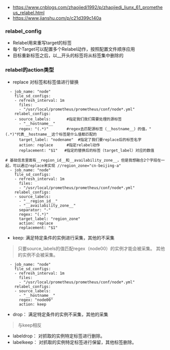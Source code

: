 * https://www.cnblogs.com/zhaojiedi1992/p/zhaojiedi_liunx_61_prometheus_relabel.html
* https://www.jianshu.com/p/c21d399c140a

### relabel_config
* Relabel用来重写target的标签
* 每个Target可以配置多个Relabel动作，按照配置文件顺序应用
* 目标重新标签之后，以__开头的标签将从标签集中删除的

### relabel的action类型
- replace 对标签和标签值进行替换
```
  - job_name: "node"
    file_sd_configs:
    - refresh_interval: 1m
      files:
      - "/usr/local/prometheus/prometheus/conf/node*.yml"
    relabel_configs:
    - source_labels:       #指定我们我们需要处理的源标签
      - "__hostname__"
      regex: "(.*)"        #regex去匹配源标签（__hostname__）的值，"(.*)"代表__hostname__这个标签是什么值都匹配的
      target_label: "nodename"  #指定了我们要replace后的标签名字
      action: replace      #指定relabel动作
      replacement: "$1"   #指定的替换后的标签（target_label）对应的数值
```
```
# 基础信息里面有__region_id__和__availability_zone__，但是我想融合2个字段在一起，可以通过replace来实现 //region_zone="cn-beijing-a"
  - job_name: "node"
    file_sd_configs:
    - refresh_interval: 1m
      files:
      - "/usr/local/prometheus/prometheus/conf/node*.yml"
    relabel_configs:
    - source_labels:
      - "__region_id__"
      - "__availability_zone__"
      separator: "-"
      regex: "(.*)"
      target_label: "region_zone"
      action: replace
      replacement: "$1"
```

- keep: 满足特定条件的实例进行采集，其他的不采集
>只要source_labels的值匹配regex（node00）的实例才能会被采集。 其他的实例不会被采集。
```
  - job_name: "node"
    file_sd_configs:
    - refresh_interval: 1m
      files: 
      - "/usr/local/prometheus/prometheus/conf/node*.yml"
    relabel_configs:
    - source_labels:
      - "__hostname__"
      regex: "node00"
      action: keep  
```
- drop： 满足特定条件的实例不采集，其他的采集
>与keep相反

- labeldrop： 对抓取的实例特定标签进行删除。
- labelkeep：  对抓取的实例特定标签进行保留，其他标签删除。